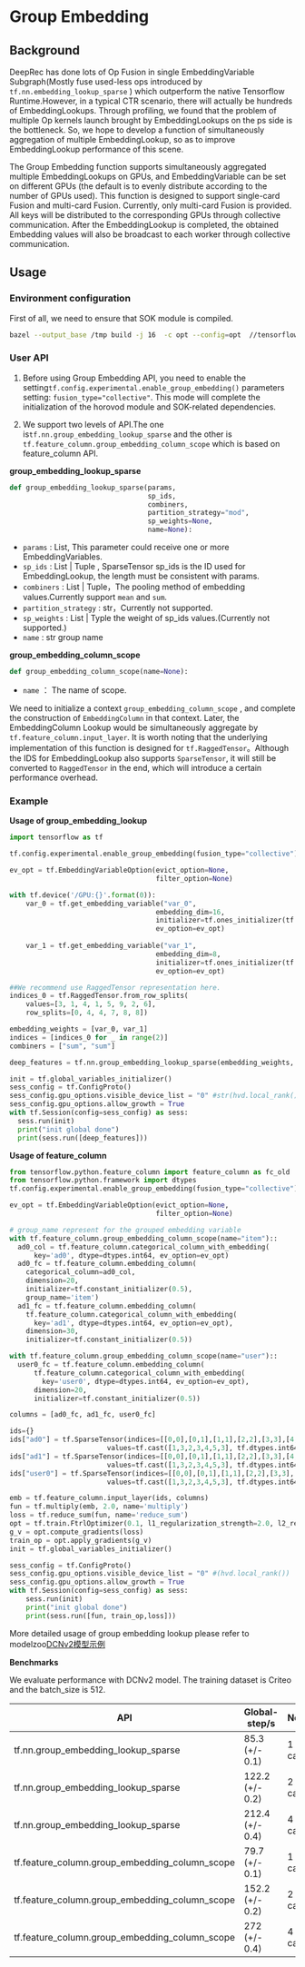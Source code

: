 # Group Embedding

## Background
DeepRec has done lots of Op Fusion in single EmbeddingVariable Subgraph(Mostly fuse used-less ops introduced by `tf.nn.embedding_lookup_sparse` ) which outperform the native Tensorflow Runtime.However, in a typical CTR scenario, there will actually be hundreds of EmbeddingLookups. Through profiling, we found that the problem of multiple Op kernels launch brought by EmbeddingLookups on the ps side is the bottleneck. So, we hope to develop a function of simultaneously aggregation of multiple EmbeddingLookup, so as to improve EmbeddingLookup performance of this scene.

The Group Embedding function supports simultaneously aggregated multiple EmbeddingLookups on GPUs, and EmbeddingVariable can be set on different GPUs (the default is to evenly distribute according to the number of GPUs used).
This function is designed to support single-card Fusion and multi-card Fusion. Currently, only multi-card Fusion is provided. All keys will be distributed to the corresponding GPUs through collective communication. After the EmbeddingLookup is completed, the obtained Embedding values ​​will also be broadcast to each worker through collective communication.

## Usage

### Environment configuration
First of all, we need to ensure that SOK module is compiled.
```bash
bazel --output_base /tmp build -j 16  -c opt --config=opt  //tensorflow/tools/pip_package:build_sok && ./bazel-bin/tensorflow/tools/pip_package/build_sok
```

### User API
1. Before using Group Embedding API, you need to enable the setting`tf.config.experimental.enable_group_embedding()`
parameters setting: ```fusion_type="collective"```. This mode will complete the initialization of the horovod module and SOK-related dependencies.

2. We support two levels of API.The one is`tf.nn.group_embedding_lookup_sparse` and the other is `tf.feature_column.group_embedding_column_scope` which is based on feature_column API.

**group_embedding_lookup_sparse**

```python
def group_embedding_lookup_sparse(params,
                                  sp_ids,
                                  combiners,
                                  partition_strategy="mod",
                                  sp_weights=None,
                                  name=None):
```

- `params` : List, This parameter could receive one or more EmbeddingVariables.
- `sp_ids` : List | Tuple , SparseTensor sp_ids ​​is the ID used for EmbeddingLookup, the length must be consistent with params.
- `combiners` : List | Tuple，The pooling method of embedding values.Currently support `mean` and `sum`.
- `partition_strategy` : str，Currently not supported.
- `sp_weights` : List | Typle the weight of sp_ids values.(Currently not supported.)
- `name` : str group name

**group_embedding_column_scope**

```python
def group_embedding_column_scope(name=None):
```
- `name` ： The name of scope.

We need to initialize a context `group_embedding_column_scope`
, and complete the construction of `EmbeddingColumn` in that context. Later, the EmbeddingColumn Lookup would be simultaneously aggregate by `tf.feature_column.input_layer`. It is worth noting that the underlying implementation of this function is designed for `tf.RaggedTensor`。Although the IDS for EmbeddingLookup also supports `SparseTensor`, it will still be converted to `RaggedTensor` in the end, which will introduce a certain performance overhead.

### Example

**Usage of group_embedding_lookup**

```python
import tensorflow as tf

tf.config.experimental.enable_group_embedding(fusion_type="collective")

ev_opt = tf.EmbeddingVariableOption(evict_option=None,
                                    filter_option=None)

with tf.device('/GPU:{}'.format(0)):
    var_0 = tf.get_embedding_variable("var_0",
                                    embedding_dim=16,
                                    initializer=tf.ones_initializer(tf.float32),
                                    ev_option=ev_opt)
    
    var_1 = tf.get_embedding_variable("var_1",
                                    embedding_dim=8,
                                    initializer=tf.ones_initializer(tf.float32),
                                    ev_option=ev_opt)

##We recommend use RaggedTensor representation here.
indices_0 = tf.RaggedTensor.from_row_splits(
    values=[3, 1, 4, 1, 5, 9, 2, 6],
    row_splits=[0, 4, 4, 7, 8, 8])

embedding_weights = [var_0, var_1]
indices = [indices_0 for _ in range(2)]
combiners = ["sum", "sum"]

deep_features = tf.nn.group_embedding_lookup_sparse(embedding_weights, indices, combiners)

init = tf.global_variables_initializer()
sess_config = tf.ConfigProto()
sess_config.gpu_options.visible_device_list = "0" #str(hvd.local_rank())
sess_config.gpu_options.allow_growth = True
with tf.Session(config=sess_config) as sess:
  sess.run(init)
  print("init global done")
  print(sess.run([deep_features]))
```

**Usage of feature_column**

```python
from tensorflow.python.feature_column import feature_column as fc_old
from tensorflow.python.framework import dtypes
tf.config.experimental.enable_group_embedding(fusion_type="collective")

ev_opt = tf.EmbeddingVariableOption(evict_option=None,
                                    filter_option=None)

# group_name represent for the grouped embedding variable
with tf.feature_column.group_embedding_column_scope(name="item")::
  ad0_col = tf.feature_column.categorical_column_with_embedding(
      key='ad0', dtype=dtypes.int64, ev_option=ev_opt)
  ad0_fc = tf.feature_column.embedding_column(
    categorical_column=ad0_col,
    dimension=20,
    initializer=tf.constant_initializer(0.5),
    group_name='item')
  ad1_fc = tf.feature_column.embedding_column(
    tf.feature_column.categorical_column_with_embedding(
      key='ad1', dtype=dtypes.int64, ev_option=ev_opt),
    dimension=30,
    initializer=tf.constant_initializer(0.5))

with tf.feature_column.group_embedding_column_scope(name="user")::
  user0_fc = tf.feature_column.embedding_column(
      tf.feature_column.categorical_column_with_embedding(
        key='user0', dtype=dtypes.int64, ev_option=ev_opt),
      dimension=20,
      initializer=tf.constant_initializer(0.5))

columns = [ad0_fc, ad1_fc, user0_fc]

ids={}
ids["ad0"] = tf.SparseTensor(indices=[[0,0],[0,1],[1,1],[2,2],[3,3],[4,3],[4,4]], \
                        values=tf.cast([1,3,2,3,4,5,3], tf.dtypes.int64), dense_shape=[5, 5])    
ids["ad1"] = tf.SparseTensor(indices=[[0,0],[0,1],[1,1],[2,2],[3,3],[4,3],[4,4]], \
                        values=tf.cast([1,3,2,3,4,5,3], tf.dtypes.int64), dense_shape=[5, 5])
ids["user0"] = tf.SparseTensor(indices=[[0,0],[0,1],[1,1],[2,2],[3,3],[4,3],[4,4]], \
                        values=tf.cast([1,3,2,3,4,5,3], tf.dtypes.int64), dense_shape=[5, 5])   

emb = tf.feature_column.input_layer(ids, columns)
fun = tf.multiply(emb, 2.0, name='multiply')
loss = tf.reduce_sum(fun, name='reduce_sum')
opt = tf.train.FtrlOptimizer(0.1, l1_regularization_strength=2.0, l2_regularization_strength=0.00001)
g_v = opt.compute_gradients(loss)
train_op = opt.apply_gradients(g_v)
init = tf.global_variables_initializer()

sess_config = tf.ConfigProto()
sess_config.gpu_options.visible_device_list = "0" #(hvd.local_rank())
sess_config.gpu_options.allow_growth = True
with tf.Session(config=sess_config) as sess:
    sess.run(init)
    print("init global done")
    print(sess.run([fun, train_op,loss]))
```

More detailed usage of group embedding lookup please refer to modelzoo[DCNv2模型示例](../../modelzoo/features/group_embedding_lookup/dcnv2/train.py)

**Benchmarks**

We evaluate performance with DCNv2 model. The training dataset is Criteo and the batch_size is 512.

| API | Global-step/s | Note |
| ------ | ---------------------- | ---- |
| tf.nn.group_embedding_lookup_sparse            | 85.3 (+/- 0.1)  | 1 card |
| tf.nn.group_embedding_lookup_sparse            | 122.2 (+/- 0.2) | 2 card |
| tf.nn.group_embedding_lookup_sparse            | 212.4 (+/- 0.4) | 4 card |
| tf.feature_column.group_embedding_column_scope | 79.7 (+/- 0.1)  | 1 card |
| tf.feature_column.group_embedding_column_scope | 152.2 (+/- 0.2) | 2 card |
| tf.feature_column.group_embedding_column_scope | 272 (+/- 0.4)   | 4 card |